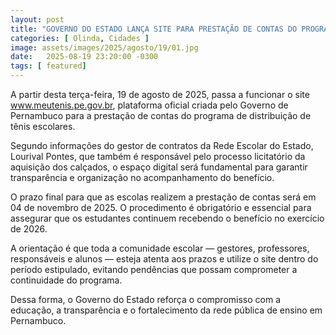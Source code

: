 ```yaml
---
layout: post
title: "GOVERNO DO ESTADO LANÇA SITE PARA PRESTAÇÃO DE CONTAS DO PROGRAMA DO TÊNIS ESCOLAR"
categories: [ Olinda, Cidades ]
image: assets/images/2025/agosto/19/01.jpg
date:   2025-08-19 23:20:00 -0300
tags: [ featured]
---
```

A partir desta terça-feira, 19 de agosto de 2025, passa a funcionar o site www.meutenis.pe.gov.br, plataforma oficial criada pelo Governo de Pernambuco para a prestação de contas do programa de distribuição de tênis escolares.

Segundo informações do gestor de contratos da Rede Escolar do Estado, Lourival Pontes, que também é responsável pelo processo licitatório da aquisição dos calçados, o espaço digital será fundamental para garantir transparência e organização no acompanhamento do benefício.

O prazo final para que as escolas realizem a prestação de contas será em 04 de novembro de 2025. O procedimento é obrigatório e essencial para assegurar que os estudantes continuem recebendo o benefício no exercício de 2026.

A orientação é que toda a comunidade escolar — gestores, professores, responsáveis e alunos — esteja atenta aos prazos e utilize o site dentro do período estipulado, evitando pendências que possam comprometer a continuidade do programa.

Dessa forma, o Governo do Estado reforça o compromisso com a educação, a transparência e o fortalecimento da rede pública de ensino em Pernambuco.